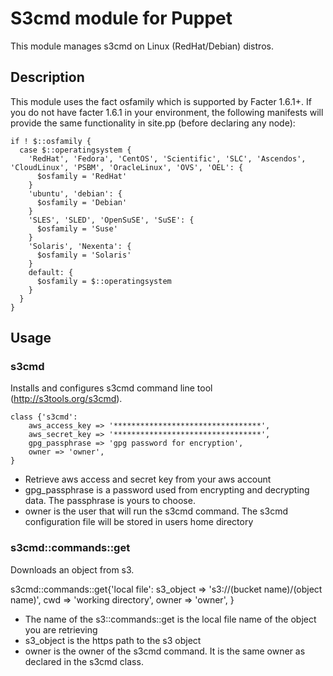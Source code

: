 # S3cmd module for Puppet

This module manages s3cmd on Linux (RedHat/Debian) distros.

## Description

This module uses the fact osfamily which is supported by Facter 1.6.1+. If you do not have facter 1.6.1 in your environment, the following manifests will provide the same functionality in site.pp (before declaring any node):

    if ! $::osfamily {
      case $::operatingsystem {
        'RedHat', 'Fedora', 'CentOS', 'Scientific', 'SLC', 'Ascendos', 'CloudLinux', 'PSBM', 'OracleLinux', 'OVS', 'OEL': {
          $osfamily = 'RedHat'
        }
        'ubuntu', 'debian': {
          $osfamily = 'Debian'
        }
        'SLES', 'SLED', 'OpenSuSE', 'SuSE': {
          $osfamily = 'Suse'
        }
        'Solaris', 'Nexenta': {
          $osfamily = 'Solaris'
        }
        default: {
          $osfamily = $::operatingsystem
        }
      }
    }

## Usage

### s3cmd
Installs and configures s3cmd command line tool (http://s3tools.org/s3cmd).

    class {'s3cmd':
        aws_access_key => '*********************************',
        aws_secret_key => '*********************************',
        gpg_passphrase => 'gpg password for encryption',
        owner => 'owner',
    }

* Retrieve aws access and secret key from your aws account
* gpg_passphrase is a password used from encrypting and decrypting data. The passphrase is yours to choose.
* owner is the user that will run the s3cmd command. The s3cmd configuration file will be stored in users home directory

### s3cmd::commands::get
Downloads an object from s3.

s3cmd::commands::get{'local file':
  s3_object => 's3://(bucket name)/(object name)',
  cwd => 'working directory',
  owner => 'owner',
}

* The name of the s3::commands::get is the local file name of the object you are retrieving
* s3_object is the https path to the s3 object
* owner is the owner of the s3cmd command. It is the same owner as declared in the s3cmd class.
